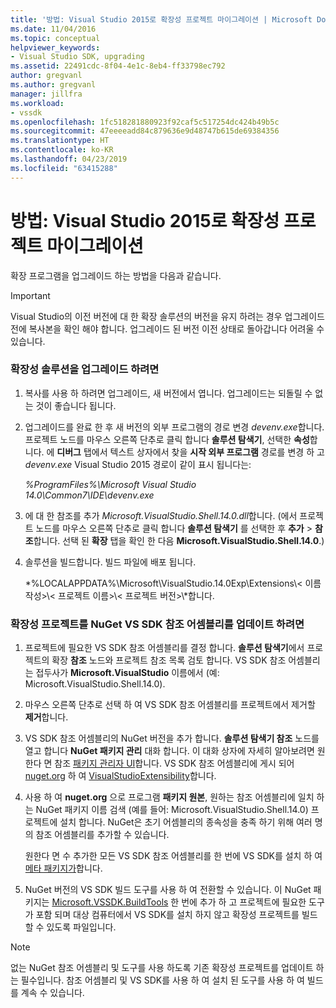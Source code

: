 ```yaml
---
title: '방법: Visual Studio 2015로 확장성 프로젝트 마이그레이션 | Microsoft Docs'
ms.date: 11/04/2016
ms.topic: conceptual
helpviewer_keywords:
- Visual Studio SDK, upgrading
ms.assetid: 22491cdc-8f04-4e1c-8eb4-ff33798ec792
author: gregvanl
ms.author: gregvanl
manager: jillfra
ms.workload:
- vssdk
ms.openlocfilehash: 1fc518281880923f92caf5c517254dc424b49b5c
ms.sourcegitcommit: 47eeeeadd84c879636e9d48747b615de69384356
ms.translationtype: HT
ms.contentlocale: ko-KR
ms.lasthandoff: 04/23/2019
ms.locfileid: "63415288"
---
```

# <a name="how-to-migrate-extensibility-projects-to-visual-studio-2015"></a>방법: Visual Studio 2015로 확장성 프로젝트 마이그레이션
확장 프로그램을 업그레이드 하는 방법을 다음과 같습니다.

> [!IMPORTANT]
> Visual Studio의 이전 버전에 대 한 확장 솔루션의 버전을 유지 하려는 경우 업그레이드 전에 복사본을 확인 해야 합니다. 업그레이드 된 버전 이전 상태로 돌아갑니다 어려울 수 있습니다.

### <a name="to-upgrade-an-extensibility-solution"></a>확장성 솔루션을 업그레이드 하려면

1. 복사를 사용 하 하려면 업그레이드, 새 버전에서 엽니다. 업그레이드는 되돌릴 수 없는 것이 좋습니다 됩니다.

2. 업그레이드를 완료 한 후 새 버전의 외부 프로그램의 경로 변경 *devenv.exe*합니다. 프로젝트 노드를 마우스 오른쪽 단추로 클릭 합니다 **솔루션 탐색기**, 선택한 **속성**합니다. 에 **디버그** 탭에서 텍스트 상자에서 찾을 **시작 외부 프로그램** 경로를 변경 하 고 *devenv.exe* Visual Studio 2015 경로이 같이 표시 됩니다는:

     *%ProgramFiles%\Microsoft Visual Studio 14.0\Common7\IDE\devenv.exe*

3. 에 대 한 참조를 추가 *Microsoft.VisualStudio.Shell.14.0.dll*합니다. (에서 프로젝트 노드를 마우스 오른쪽 단추로 클릭 합니다 **솔루션 탐색기** 를 선택한 후 **추가** > **참조**합니다. 선택 된 **확장** 탭을 확인 한 다음 **Microsoft.VisualStudio.Shell.14.0**.)

4. 솔루션을 빌드합니다. 빌드 파일에 배포 됩니다.

     *%LOCALAPPDATA%\Microsoft\VisualStudio.14.0Exp\Extensions\\< 이름 작성\>\\< 프로젝트 이름\>\\< 프로젝트 버전\>\\*합니다.

### <a name="to-update-an-extensibility-project-to-nuget-vs-sdk-reference-assemblies"></a>확장성 프로젝트를 NuGet VS SDK 참조 어셈블리를 업데이트 하려면

1. 프로젝트에 필요한 VS SDK 참조 어셈블리를 결정 합니다.  **솔루션 탐색기**에서 프로젝트의 확장 **참조** 노드와 프로젝트 참조 목록 검토 합니다.  VS SDK 참조 어셈블리는 접두사가 **Microsoft.VisualStudio** 이름에서 (예: Microsoft.VisualStudio.Shell.14.0).

2. 마우스 오른쪽 단추로 선택 하 여 VS SDK 참조 어셈블리를 프로젝트에서 제거할 **제거**합니다.

3. VS SDK 참조 어셈블리의 NuGet 버전을 추가 합니다.  **솔루션 탐색기 참조** 노드를 열고 합니다 **NuGet 패키지 관리** 대화 합니다.  이 대화 상자에 자세히 알아보려면 원한다 면 참조 [패키지 관리자 UI](/NuGet/Tools/Package-Manager-UI)합니다. VS SDK 참조 어셈블리에 게시 되어 [nuget.org](http://www.nuget.org) 하 여 [VisualStudioExtensibility](http://www.nuget.org/profiles/VisualStudioExtensibility)합니다.

4. 사용 하 여 **nuget.org** 으로 프로그램 **패키지 원본**, 원하는 참조 어셈블리에 일치 하는 NuGet 패키지 이름 검색 (예를 들어: Microsoft.VisualStudio.Shell.14.0) 프로젝트에 설치 합니다.  NuGet은 초기 어셈블리의 종속성을 충족 하기 위해 여러 명의 참조 어셈블리를 추가할 수 있습니다.

     원한다 면 수 추가한 모든 VS SDK 참조 어셈블리를 한 번에 VS SDK를 설치 하 여 [메타 패키지가](http://www.nuget.org/packages/VSSDK_Reference_Assemblies)합니다.

5. NuGet 버전의 VS SDK 빌드 도구를 사용 하 여 전환할 수 있습니다. 이 NuGet 패키지는 [Microsoft.VSSDK.BuildTools](http://www.nuget.org/packages/Microsoft.VSSDK.BuildTools) 한 번에 추가 하 고 프로젝트에 필요한 도구가 포함 되며 대상 컴퓨터에서 VS SDK를 설치 하지 않고 확장성 프로젝트를 빌드할 수 있도록 파일입니다.

> [!NOTE]
> 없는 NuGet 참조 어셈블리 및 도구를 사용 하도록 기존 확장성 프로젝트를 업데이트 하는 필수입니다.  참조 어셈블리 및 VS SDK를 사용 하 여 설치 된 도구를 사용 하 여 빌드를 계속 수 있습니다.